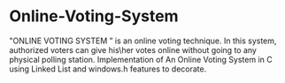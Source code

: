# Online-Voting-System
 "ONLINE VOTING SYSTEM ” is an online voting technique. In this system, authorized voters can give his\her votes online without going to any physical polling station.
 Implementation of An Online Voting System in C using Linked List and windows.h features to decorate. 
